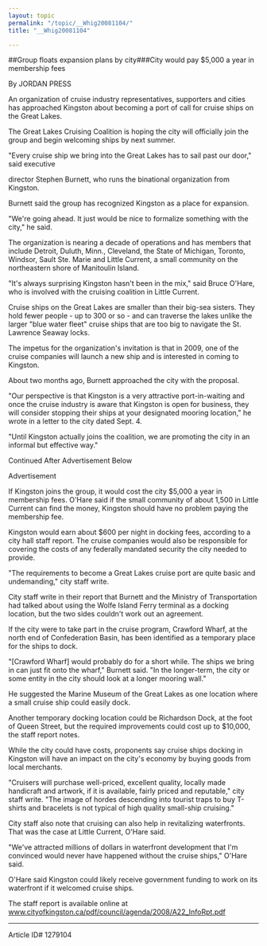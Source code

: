 ```yaml
---
layout: topic
permalink: "/topic/__Whig20081104/"
title: "__Whig20081104"

---
```


##Group floats expansion plans by city###City would pay $5,000 a year in membership fees

By JORDAN PRESS



An organization of cruise industry representatives, supporters and cities has approached Kingston about becoming a port of call for cruise ships on the Great Lakes.

The Great Lakes Cruising Coalition is hoping the city will officially join the group and begin welcoming ships by next summer.

"Every cruise ship we bring into the Great Lakes has to sail past our door," said executive

director Stephen Burnett, who runs the binational organization from Kingston.

Burnett said the group has recognized Kingston as a place for expansion.

"We're going ahead. It just would be nice to formalize something with the city," he said.

The organization is nearing a decade of operations and has members that include Detroit, Duluth, Minn., Cleveland, the State of Michigan, Toronto, Windsor, Sault Ste. Marie and Little Current, a small community on the northeastern shore of Manitoulin Island.

"It's always surprising Kingston hasn't been in the mix," said Bruce O'Hare, who is involved with the cruising coalition in Little Current.

Cruise ships on the Great Lakes are smaller than their big-sea sisters. They hold fewer people - up to 300 or so - and can traverse the lakes unlike the larger "blue water fleet" cruise ships that are too big to navigate the St. Lawrence Seaway locks.

The impetus for the organization's invitation is that in 2009, one of the cruise companies will launch a new ship and is interested in coming to Kingston.

About two months ago, Burnett approached the city with the proposal.

"Our perspective is that Kingston is a very attractive port-in-waiting and once the cruise industry is aware that Kingston is open for business, they will consider stopping their ships at your designated mooring location," he wrote in a letter to the city dated Sept. 4.

"Until Kingston actually joins the coalition, we are promoting the city in an informal but effective way."

Continued After Advertisement Below

Advertisement

If Kingston joins the group, it would cost the city $5,000 a year in membership fees. O'Hare said if the small community of about 1,500 in Little Current can find the money, Kingston should have no problem paying the membership fee.

Kingston would earn about $600 per night in docking fees, according to a city hall staff report. The cruise companies would also be responsible for covering the costs of any federally mandated security the city needed to provide.

"The requirements to become a Great Lakes cruise port are quite basic and undemanding," city staff write.

City staff write in their report that Burnett and the Ministry of Transportation had talked about using the Wolfe Island Ferry terminal as a docking location, but the two sides couldn't work out an agreement.

If the city were to take part in the cruise program, Crawford Wharf, at the north end of Confederation Basin, has been identified as a temporary place for the ships to dock.

"[Crawford Wharf] would probably do for a short while. The ships we bring in can just fit onto the wharf," Burnett said. "In the longer-term, the city or some entity in the city should look at a longer mooring wall."

He suggested the Marine Museum of the Great Lakes as one location where a small cruise ship could easily dock.

Another temporary docking location could be Richardson Dock, at the foot of Queen Street, but the required improvements could cost up to $10,000, the staff report notes.

While the city could have costs, proponents say cruise ships docking in Kingston will have an impact on the city's economy by buying goods from local merchants.

"Cruisers will purchase well-priced, excellent quality, locally made handicraft and artwork, if it is available, fairly priced and reputable," city staff write. "The image of hordes descending into tourist traps to buy T-shirts and bracelets is not typical of high quality small-ship cruising."

City staff also note that cruising can also help in revitalizing waterfronts. That was the case at Little Current, O'Hare said.

"We've attracted millions of dollars in waterfront development that I'm convinced would never have happened without the cruise ships," O'Hare said.

O'Hare said Kingston could likely receive government funding to work on its waterfront if it welcomed cruise ships.

The staff report is available online at www.cityofkingston.ca/pdf/council/agenda/2008/A22_InfoRpt.pdf



<hr>
Article ID# 1279104

